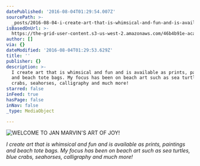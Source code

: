 ```yaml
---
datePublished: '2016-08-04T01:29:54.007Z'
sourcePath: >-
  _posts/2016-08-04-i-create-art-that-is-whimsical-and-fun-and-is-available-as-p.md
isBasedOnUrl: >-
  https://the-grid-user-content.s3-us-west-2.amazonaws.com/46b4b91e-aca4-4247-ba8a-e74332f32b39.jpg
author: []
via: {}
dateModified: '2016-08-04T01:29:53.629Z'
title: ''
publisher: {}
description: >-
  I create art that is whimsical and fun and is available as prints, paintings
  and beach tote bags. My focus has been on beach art such as sea turtles, blue
  crabs, seahorses, calligraphy and much more!
starred: false
inFeed: true
hasPage: false
inNav: false
_type: MediaObject

---
```

![WELCOME TO JAN MARVIN'S ART OF JOY!](https://the-grid-user-content.s3-us-west-2.amazonaws.com/1f0e4c75-dd27-4df3-84c8-7fb20e30962c.jpg)

_I create art that is whimsical and fun and is available as prints, paintings and beach tote bags. My focus has been on beach art such as sea turtles, blue crabs, seahorses, calligraphy and much more!_